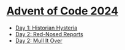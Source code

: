 # [Advent of Code 2024](https://adventofcode.com/2024)

- [Day 1: Historian Hysteria](https://github.com/VictorRotha/AdventOfCode2024/blob/master/src/main/kotlin/day01/Day01.kt)
- [Day 2: Red-Nosed Reports](https://github.com/VictorRotha/AdventOfCode2024/blob/master/src/main/kotlin/day02/Day02.kt)
- [Day 2: Mull It Over](https://github.com/VictorRotha/AdventOfCode2024/blob/master/src/main/kotlin/day03/Day03.kt)